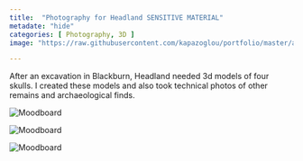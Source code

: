 ```yaml
---
title:  "Photography for Headland SENSITIVE MATERIAL"
metadate: "hide"
categories: [ Photography, 3D ]
image: "https://raw.githubusercontent.com/kapazoglou/portfolio/master/assets/images/item/pht_5.png"

---
```


After an excavation in Blackburn, Headland needed 3d models of four skulls. I created these models and also took technical photos of other remains and archaeological finds.


![Moodboard](https://raw.githubusercontent.com/kapazoglou/portfolio/master/assets/images/item/pht_6.png)

![Moodboard](https://raw.githubusercontent.com/kapazoglou/portfolio/master/assets/images/item/pht_8.png)

![Moodboard](https://raw.githubusercontent.com/kapazoglou/portfolio/master/assets/images/item/pht_9.png)
